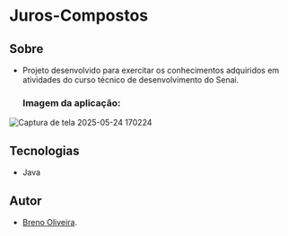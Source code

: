 # Juros-Compostos

## Sobre

- Projeto desenvolvido para exercitar os conhecimentos adquiridos em atividades do curso técnico de desenvolvimento do Senai.
  ### Imagem da aplicação:
  
![Captura de tela 2025-05-24 170224](https://github.com/user-attachments/assets/8f5095f6-aa47-4831-a54c-b47b552add29)

## Tecnologias
- Java
  
## Autor
- [Breno Oliveira](https://www.linkedin.com/in/breno-oliveira-assis-reis-203010351/).
